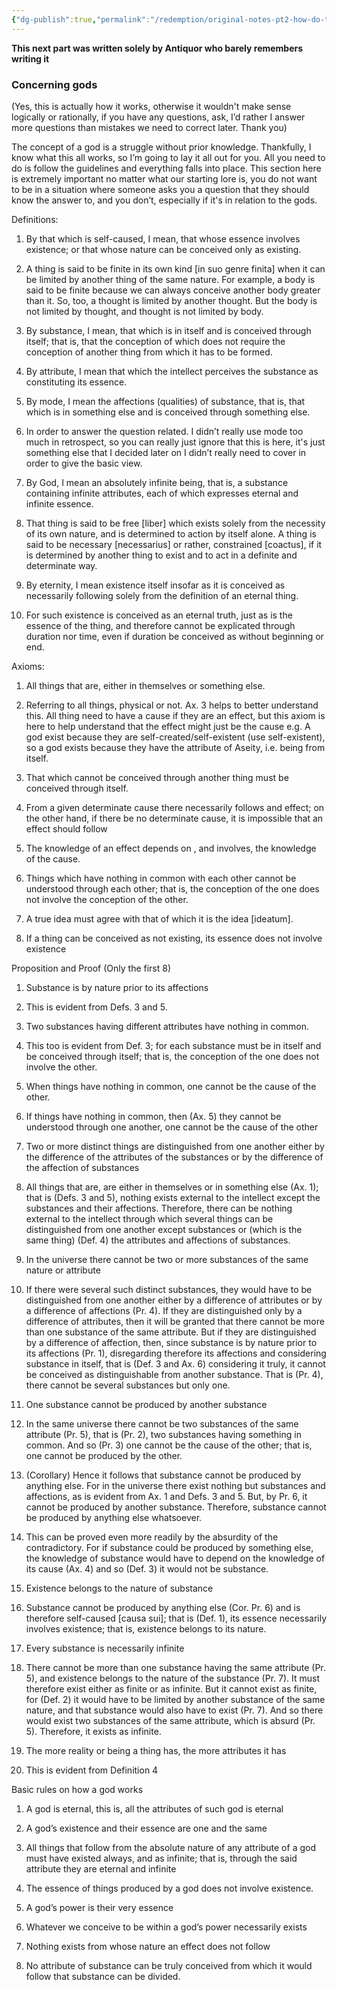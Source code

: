 ```yaml
---
{"dg-publish":true,"permalink":"/redemption/original-notes-pt2-how-do-the-gods-work/","created":"2024-06-13T17:32:12.495-05:00","updated":"2024-06-13T17:32:31.444-05:00"}
---
```


**This next part was written solely by Antiquor who barely remembers writing it**
### Concerning gods

(Yes, this is actually how it works, otherwise it wouldn't make sense logically or rationally, if you have any questions, ask, I’d rather I answer more questions than mistakes we need to correct later. Thank you)

  

The concept of a god is a struggle without prior knowledge. Thankfully, I know what this all works, so I’m going to lay it all out for you. All you need to do is follow the guidelines and everything falls into place. This section here is extremely important no matter what our starting lore is, you do not want to be in a situation where someone asks you a question that they should know the answer to, and you don’t, especially if it's in relation to the gods.

  
  

Definitions:

  

1. By that which is self-caused, I mean, that whose essence involves existence; or that whose nature can be conceived only as existing.
    
2. A thing is said to be finite in its own kind [in suo genre finita] when it can be limited by another thing of the same nature. For example, a body is said to be finite because we can always conceive another body greater than it. So, too, a thought is limited by another thought. But the body is not limited by thought, and thought is not limited by body.
    
3. By substance, I mean, that which is in itself and is conceived through itself; that is, that the conception of which does not require the conception of another thing from which it has to be formed.
    
4. By attribute, I mean that which the intellect perceives the substance as constituting its essence.
    
5. By mode, I mean the affections (qualities) of substance, that is, that which is in something else and is conceived through something else.
    

1. In order to answer the question related. I didn’t really use mode too much in retrospect, so you can really just ignore that this is here, it's just something else that I decided later on I didn’t really need to cover in order to give the basic view.
    

7. By God, I mean an absolutely infinite being, that is, a substance containing infinite attributes, each of which expresses eternal and infinite essence.
    
8. That thing is said to be free [liber] which exists solely from the necessity of its own nature, and is determined to action by itself alone. A thing is said to be necessary [necessarius] or rather, constrained [coactus], if it is determined by another thing to exist and to act in a definite and determinate way.
    
9. By eternity, I mean existence itself insofar as it is conceived as necessarily following solely from the definition of an eternal thing.
    

1. For such existence is conceived as an eternal truth, just as is the essence of the thing, and therefore cannot be explicated through duration nor time, even if duration be conceived as without beginning or end.
    

  

Axioms:

  

1. All things that are, either in themselves or something else.
    

1. Referring to all things, physical or not. Ax. 3 helps to better understand this. All thing need to have a cause if they are an effect, but this axiom is here to help understand that the effect might just be the cause e.g. A god exist because they are self-created/self-existent (use self-existent), so a god exists because they have the attribute of Aseity, i.e. being from itself. 
    

3. That which cannot be conceived through another thing must be conceived through itself.
    
4. From a given determinate cause there necessarily follows and effect; on the other hand, if there be no determinate cause, it is impossible that an effect should follow
    
5. The knowledge of an effect depends on , and involves, the knowledge of the cause.
    
6. Things which have nothing in common with each other cannot be understood through each other; that is, the conception of the one does not involve the conception of the other.
    
7. A true idea must agree with that of which it is the idea [ideatum].
    
8. If a thing can be conceived as not existing, its essence does not involve existence
    

  
  

Proposition and Proof (Only the first 8)

  

1. Substance is by nature prior to its affections
    

1. This is evident from Defs. 3 and 5.
    

3. Two substances having different attributes have nothing in common.
    

1. This too is evident from Def. 3; for each substance must be in itself and be conceived through itself; that is, the conception of the one does not involve the other.
    

5. When things have nothing in common, one cannot be the cause of the other.
    

1. If things have nothing in common, then (Ax. 5) they cannot be understood through one another, one cannot be the cause of the other
    

7. Two or more distinct things are distinguished from one another either by the difference of the attributes of the substances or by the difference of the affection of substances
    

1. All things that are, are either in themselves or in something else (Ax. 1); that is (Defs. 3 and 5), nothing exists external to the intellect except the substances and their affections. Therefore, there can be nothing external to the intellect through which several things can be distinguished from one another except substances or (which is the same thing) (Def. 4) the attributes and affections of substances.
    

9. In the universe there cannot be two or more substances of the same nature or attribute
    

1. If there were several such distinct substances, they would have to be distinguished from one another either by a difference of attributes or by a difference of affections (Pr. 4). If they are distinguished only by a difference of attributes, then it will be granted that there cannot be more than one substance of the same attribute. But if they are distinguished by a difference of affection, then, since substance is by nature prior to its affections (Pr. 1), disregarding therefore its affections and considering substance in itself, that is (Def. 3 and Ax. 6) considering it truly, it cannot be conceived as distinguishable from another substance. That is (Pr. 4), there cannot be several substances but only one.
    

11. One substance cannot be produced by another substance
    

1. In the same universe there cannot be two substances of the same attribute (Pr. 5), that is (Pr. 2), two substances having something in common. And so (Pr. 3) one cannot be the cause of the other; that is, one cannot be produced by the other.
    
2. (Corollary) Hence it follows that substance cannot be produced by anything else. For in the universe there exist nothing but substances and affections, as is evident from Ax. 1 and Defs. 3 and 5. But, by Pr. 6, it cannot be produced by another substance. Therefore, substance cannot be produced by anything else whatsoever.
    
3. This can be proved even more readily by the absurdity of the contradictory. For if substance could be produced by something else, the knowledge of substance would have to depend on the knowledge of its cause (Ax. 4) and so (Def. 3) it would not be substance.
    

13. Existence belongs to the nature of substance
    

1. Substance cannot be produced by anything else (Cor. Pr. 6) and is therefore self-caused [causa sui]; that is (Def. 1), its essence necessarily involves existence; that is, existence belongs to its nature.
    

15. Every substance is necessarily infinite
    

1. There cannot be more than one substance having the same attribute (Pr. 5), and existence belongs to the nature of the substance (Pr. 7). It must therefore exist either as finite or as infinite. But it cannot exist as finite, for (Def. 2) it would have to be limited by another substance of the same nature, and that substance would also have to exist (Pr. 7). And so there would exist two substances of the same attribute, which is absurd (Pr. 5). Therefore, it exists as infinite.
    

17. The more reality or being a thing has, the more attributes it has
    

1. This is evident from Definition 4
    

  
  
  

Basic rules on how a god works

  

1. A god is eternal, this is, all the attributes of such god is eternal
    
2. A god’s existence and their essence are one and the same
    
3. All things that follow from the absolute nature of any attribute of a god must have existed always, and as infinite; that is, through the said attribute they are eternal and infinite
    
4. The essence of things produced by a god does not involve existence.
    
5. A god’s power is their very essence
    
6. Whatever we conceive to be within a god’s power necessarily exists
    
7. Nothing exists from whose nature an effect does not follow
    
8. No attribute of substance can be truly conceived from which it would follow that substance can be divided.



